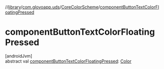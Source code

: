 //[library](../../../index.md)/[com.glovoapp.uds](../index.md)/[CoreColorScheme](index.md)/[componentButtonTextColorFloatingPressed](component-button-text-color-floating-pressed.md)

# componentButtonTextColorFloatingPressed

[androidJvm]\
abstract val [componentButtonTextColorFloatingPressed](component-button-text-color-floating-pressed.md): [Color](https://developer.android.com/reference/kotlin/androidx/compose/ui/graphics/Color.html)
